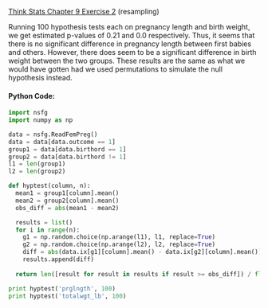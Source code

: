 [Think Stats Chapter 9 Exercise 2](http://greenteapress.com/thinkstats2/html/thinkstats2010.html#toc90) (resampling)

Running 100 hypothesis tests each on pregnancy length and birth weight, we get estimated p-values of 0.21 and 0.0 respectively. Thus, it seems that there is no significant difference in pregnancy length between first babies and others. However, there does seem to be a significant difference in birth weight between the two groups. These results are the same as what we would have gotten had we used permutations to simulate the null hypothesis instead.

#### Python Code:
```python
import nsfg
import numpy as np

data = nsfg.ReadFemPreg()
data = data[data.outcome == 1]
group1 = data[data.birthord == 1]
group2 = data[data.birthord != 1]
l1 = len(group1)
l2 = len(group2)

def hyptest(column, n):
  mean1 = group1[column].mean()
  mean2 = group2[column].mean()
  obs_diff = abs(mean1 - mean2)

  results = list()
  for i in range(n):
    g1 = np.random.choice(np.arange(l1), l1, replace=True)
    g2 = np.random.choice(np.arange(l2), l2, replace=True)
    diff = abs(data.ix[g1][column].mean() - data.ix[g2][column].mean())
    results.append(diff)
    
  return len([result for result in results if result >= obs_diff]) / float(n)

print hyptest('prglngth', 100)
print hyptest('totalwgt_lb', 100)
```
